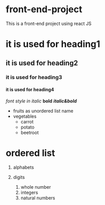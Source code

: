 # front-end-project
This is a front-end project using react JS
# it is used for heading1
## it is used for heading2
### it is used for heading3
#### it is used for heading4
*font style in italic*
**bold**
***italic&bold***
* fruits as unordered list name
* vegetables
  * carrot
  * potato
  * beetroot
# ordered list
1. alphabets
2. digits

   1. whole number
   2. integers
   3. natural numbers
